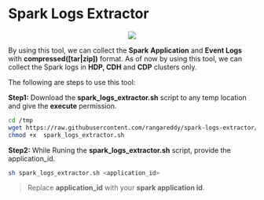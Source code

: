 # Spark Logs Extractor

<p align="center">
  <img src="https://github.com/rangareddy/spark-logs-extractor/blob/main/spark_logs_extractor_logo.png">
</p>

By using this tool, we can collect the **Spark** **Application** and **Event Logs** with **compressed([tar|zip])** format. As of now by using this tool, we can collect the Spark logs in **HDP, CDH** and **CDP** clusters only.

The following are steps to use this tool:

**Step1:** Download the **spark_logs_extractor.sh** script to any temp location and give the **execute** permission.
```sh
cd /tmp
wget https://raw.githubusercontent.com/rangareddy/spark-logs-extractor/main/spark_logs_extractor.sh
chmod +x  spark_logs_extractor.sh
```
**Step2:** While Runing the **spark_logs_extractor.sh** script, provide the application_id.
```sh
sh spark_logs_extractor.sh <application_id>
```
> Replace **application_id** with your **spark application id**.
